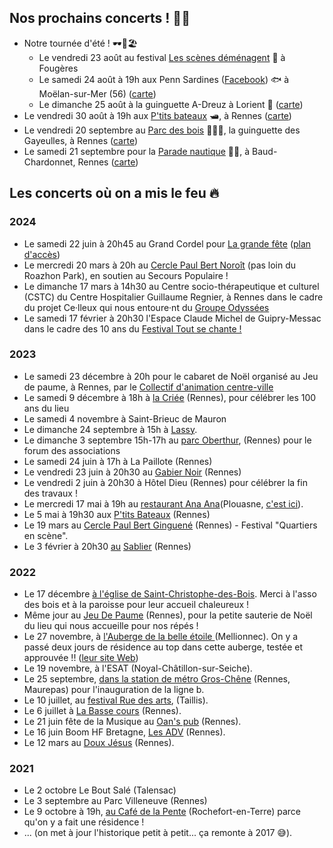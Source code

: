 ## Nos prochains concerts ! 🎉💄

- Notre tournée d'été ! 🕶️🌻🏖️
  - Le vendredi 23 août au festival [Les scènes déménagent](https://www.lesscenesdemenagent.net/) 🎸 à Fougères
  - Le samedi 24 août à 19h aux Penn Sardines ([Facebook](https://www.facebook.com/Lespennsardines/?locale=fr_FR)) 🐟 à Moëlan-sur-Mer (56) ([carte](https://cartes.app/?allez=Les+Penn+Sardines%7Cn7442784375%7C-3.6713%7C47.7846#14.67/47.7805/-3.67516/20/50))
  - Le dimanche 25 août à la guinguette A-Dreuz à Lorient 🍻 ([carte](https://cartes.app/?allez=Tour+de+la+D%C3%A9couverte%7Cw1043731790%7C-3.3538%7C47.7453#16.31/47.74561/-3.354509/0/50))
- Le vendredi 30 août à 19h aux [P'tits bateaux](https://www.lesptitsbateaux-rennes.com/) 🛥️, à Rennes ([carte](https://cartes.app/?allez=Les+P%27tits+Bateaux%7Cn8754005945%7C-1.6781%7C48.1230#16.18/48.123027/-1.678788/20/50))
- Le vendredi 20 septembre au [Parc des bois](https://auparcdesbois.fr/) 🌳🌳🌳, la guinguette des Gayeulles, à Rennes ([carte](https://cartes.app/?allez=Au+Parc+des+Bois%7Cw80243315%7C-1.6424%7C48.1330#16.63/48.132447/-1.642525))
- Le samedi 21 septembre pour la [Parade nautique](https://paradenautiquederennes.fr/) 🚣‍♀️, à Baud-Chardonnet, Rennes ([carte](https://cartes.app/?allez=Plages+de+Baud%7Cw707600516%7C-1.6509%7C48.1090#17.06/48.109062/-1.651587))

## Les concerts où on a mis le feu 🔥

### **2024**

* Le samedi 22 juin à 20h45 au Grand Cordel pour [La grande fête](https://www.grand-cordel.com/2024/05/23/la-grande-fete-samedi-22-juin-des-17h/) ([plan d'accès](https://www.openstreetmap.org/way/75639530#map=17/48.12180/-1.64719))
* Le mercredi 20 mars à 20h au [Cercle Paul Bert Noroît](https://www.openstreetmap.org/way/80899045#map=17/48.11031/-1.71039) (pas loin du Roazhon Park), en soutien au Secours Populaire !
* Le dimanche 17 mars à 14h30 au Centre socio-thérapeutique et culturel (CSTC) du Centre Hospitalier Guillaume Regnier, à Rennes dans le cadre du projet Ce·lleux qui nous entoure·nt du [Groupe Odyssées](https://groupe-odyssees.fr)
* Le samedi 17 février à 20h30 l'Espace Claude Michel de Guipry-Messac dans le cadre des 10 ans du [Festival Tout se chante ! ](https://toutsechante.fr/evenements/nos-chorales-ont-du-talent-16-fevrier-2024/)

### **2023**

* Le samedi 23 décembre à 20h pour le cabaret de Noël organisé au Jeu de paume, à Rennes, par le [Collectif d'animation centre-ville](https://www.helloasso.com/associations/collectif-d-animation-centre-ville)
* Le samedi 9 décembre à 18h à [la Criée](https://openagenda.com/cet-hiver-a-rennes/events/la-criee-fete-ses-100-ans-) (Rennes), pour célébrer les 100 ans du lieu
* Le samedi 4 novembre à Saint-Brieuc de Mauron
* Le dimanche 24 septembre à 15h à [Lassy](https://www.openstreetmap.org/relation/134222#map=12/48.0351/-1.8048).
* Le dimanche 3 septembre 15h-17h au [parc Oberthur](https://www.openstreetmap.org/way/192085504#map=16/48.1116/-1.6587), (Rennes) pour le forum des associations
* Le samedi 24 juin à 17h à La Paillote (Rennes)
* Le vendredi 23 juin à 20h30 au [Gabier Noir](https://www.openstreetmap.org/node/4955206124#map=18/48.10178/-1.67840) (Rennes)
* Le vendredi 2 juin à 20h30 à Hôtel Dieu (Rennes) pour célébrer la fin des travaux !
* Le mercredi 17 mai à 19h au [restaurant Ana Ana](https://www.facebook.com/AnaAnaPlouasne/)(Plouasne, [c'est ici](https://www.openstreetmap.org/way/263116412#map=16/48.3011/-2.0074)).
* Le 5 mai à 19h30 aux [P'tits Bateaux](https://www.lesptitsbateaux-rennes.com/) (Rennes)
* Le 19 mars au [Cercle Paul Bert Ginguené](https://cpbginguene.fr/infos-pratiques/) (Rennes) - Festival "Quartiers en scène".
* Le 3 février à 20h30 [au](https://facebook.com/events/s/concert-chorale-pop-michelle-m/1245705576034279/) [Sablier](https://happeningnext.com/event/concert-chorale-pop-michelle-michel-karaok%C3%A9-eid3a09q2s2kd) (Rennes)

### **2022**

* Le 17 décembre [à l'église de Saint-Christophe-des-Bois](https://www.infolocale.fr/associations/organisme-a-lasso-des-bois-519588/evenement-saint-christophe-des-bois-concert-spectacle-musical-chorale-michelle-michel-7757630). Merci à l'asso des bois et à la paroisse pour leur accueil chaleureux !
* Même jour au [Jeu De Paume](mailto:https://www.jeudepaumerennes.fr/) (Rennes), pour la petite sauterie de Noël du lieu qui nous accueille pour nos répés !
* Le 27 novembre, à [l'Auberge de la belle étoile ](https://www.infolocale.fr/professionnels/organisme-a-la-belle-etoile-517478/evenement-mellionnec-concert-spectacle-musical-chorale-michelle-michel-avec-huitres-et-muscadet-7735461)(Mellionnec). On y a passé deux jours de résidence au top dans cette auberge, testée et approuvée !! ([leur site Web](https://alabelleetoile.eu/))
* Le 19 novembre, à l'ESAT (Noyal-Châtillon-sur-Seiche).
* Le 25 septembre, [dans la station de métro Gros-Chêne](https://www.openstreetmap.org/node/8261659641#map=16/48.1252/-1.6641) (Rennes, Maurepas) pour l'inauguration de la ligne b.
* Le 10 juillet, au [festival Rue des arts](https://ruedesarts.net/-Programmation-#anchor186), (Taillis).
* Le 6 juillet à [La Basse cours](https://labassecour.org/) (Rennes).
* Le 21 juin fête de la Musique au [Oan's pub](https://fr-fr.facebook.com/oans.pubb/) (Rennes).
* Le 16 juin Boom HF Bretagne, [Les ADV](https://www.lesateliersduvent.org/) (Rennes).
* Le 12 mars au [Doux Jésus](https://fr-fr.facebook.com/doujezu/) (Rennes).

### **2021**

* Le 2 octobre Le Bout Salé (Talensac)
* Le 3 septembre au Parc Villeneuve (Rennes)
* Le 9 octobre à 19h, [au Café de la Pente](https://www.lepotcommun.com/programmation/michelle-michel-concert-de-fin-de-residence) (Rochefort-en-Terre) parce qu'on y a fait une résidence !
* ... (on met à jour l'historique petit à petit... ça remonte à 2017 😅).
